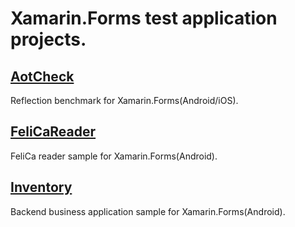 # Xamarin.Forms test application projects.

## [AotCheck](AotCheck)

Reflection benchmark for Xamarin.Forms(Android/iOS).

## [FeliCaReader](FeliCaReader)

FeliCa reader sample for Xamarin.Forms(Android).

## [Inventory](Inventory)

Backend business application sample for Xamarin.Forms(Android).
